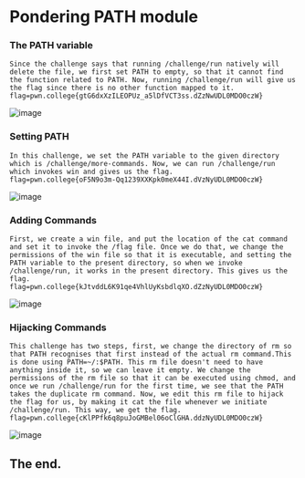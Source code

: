 # Pondering PATH module 
### The PATH variable 
```
Since the challenge says that running /challenge/run natively will delete the file, we first set PATH to empty, so that it cannot find the function related to PATH. Now, running /challenge/run will give us the flag since there is no other function mapped to it. 
flag=pwn.college{gtG6dxXzILEOPUz_a5lDfVCT3ss.dZzNwUDL0MDO0czW}
```
![image](https://github.com/user-attachments/assets/66e9c709-5cda-404c-88b0-44a5962514c0)

### Setting PATH
```
In this challenge, we set the PATH variable to the given directory which is /challenge/more-commands. Now, we can run /challenge/run which invokes win and gives us the flag. 
flag=pwn.college{oF5N9o3m-Qq1239XXKpk0meX44I.dVzNyUDL0MDO0czW}
```
![image](https://github.com/user-attachments/assets/a1d95623-f5ab-4727-9df8-f5ad3677e3e2)

### Adding Commands 
```
First, we create a win file, and put the location of the cat command and set it to invoke the /flag file. Once we do that, we change the permissions of the win file so that it is executable, and setting the PATH variable to the present directory, so when we invoke /challenge/run, it works in the present directory. This gives us the flag. 
flag=pwn.college{kJtvddL6K91qe4VhlUyKsbdlqXO.dZzNyUDL0MDO0czW}
```
![image](https://github.com/user-attachments/assets/1008e25d-17ee-4796-92c0-8d8c55b79b02)


### Hijacking Commands 
```
This challenge has two steps, first, we change the directory of rm so that PATH recognises that first instead of the actual rm command.This is done using PATH=~/:$PATH. This rm file doesn't need to have anything inside it, so we can leave it empty. We change the permissions of the rm file so that it can be executed using chmod, and once we run /challenge/run for the first time, we see that the PATH takes the duplicate rm command. Now, we edit this rm file to hijack the flag for us, by making it cat the file whenever we initiate /challenge/run. This way, we get the flag.
flag=pwn.college{cKlPPfk6q8puJoGMBel06oClGHA.ddzNyUDL0MDO0czW}
```
![image](https://github.com/user-attachments/assets/f3627813-f16f-470b-adf3-d21d64f2ad5e)

## The end.